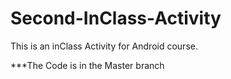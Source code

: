 # Second-InClass-Activity
This is an inClass Activity for Android course.


***The Code is in the Master branch
